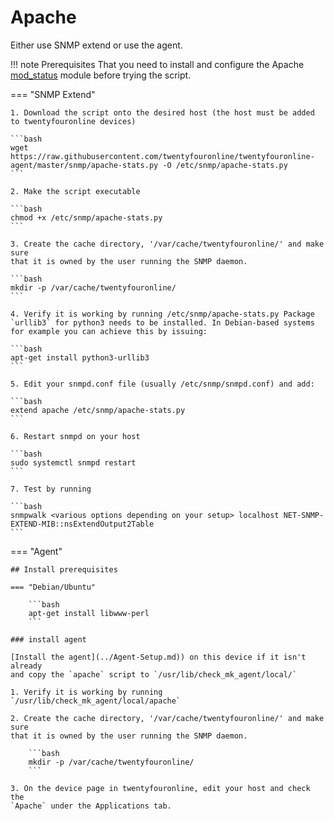 # Apache

Either use SNMP extend or use the agent.

!!! note Prerequisites
    That you need to install and configure the Apache [mod_status](https://httpd.apache.org/docs/2.4/en/mod/mod_status.html)  module before trying the script.

=== "SNMP Extend"

    1. Download the script onto the desired host (the host must be added to twentyfouronline devices)

    ```bash
    wget https://raw.githubusercontent.com/twentyfouronline/twentyfouronline-agent/master/snmp/apache-stats.py -O /etc/snmp/apache-stats.py
    ```

    2. Make the script executable

    ```bash
    chmod +x /etc/snmp/apache-stats.py
    ```

    3. Create the cache directory, '/var/cache/twentyfouronline/' and make sure
    that it is owned by the user running the SNMP daemon.

    ```bash
    mkdir -p /var/cache/twentyfouronline/
    ```

    4. Verify it is working by running /etc/snmp/apache-stats.py Package `urllib3` for python3 needs to be installed. In Debian-based systems for example you can achieve this by issuing:

    ```bash
    apt-get install python3-urllib3
    ```

    5. Edit your snmpd.conf file (usually /etc/snmp/snmpd.conf) and add:

    ```bash
    extend apache /etc/snmp/apache-stats.py
    ```

    6. Restart snmpd on your host

    ```bash
    sudo systemctl snmpd restart
    ```

    7. Test by running

    ```bash
    snmpwalk <various options depending on your setup> localhost NET-SNMP-EXTEND-MIB::nsExtendOutput2Table
    ```

=== "Agent"

    ## Install prerequisites

    === "Debian/Ubuntu"

        ```bash
        apt-get install libwww-perl
        ```

    ### install agent

    [Install the agent](../Agent-Setup.md)) on this device if it isn't already
    and copy the `apache` script to `/usr/lib/check_mk_agent/local/`

    1. Verify it is working by running `/usr/lib/check_mk_agent/local/apache`

    2. Create the cache directory, '/var/cache/twentyfouronline/' and make sure
    that it is owned by the user running the SNMP daemon.

        ```bash
        mkdir -p /var/cache/twentyfouronline/
        ```

    3. On the device page in twentyfouronline, edit your host and check the
    `Apache` under the Applications tab.




